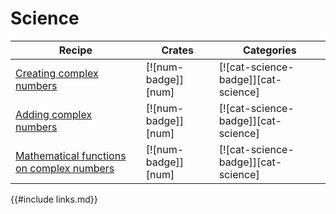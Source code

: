 # Science

| Recipe | Crates | Categories |
|--------|--------|------------|
| [Creating complex numbers][ex-creating-complex-numbers] | [![num-badge]][num] | [![cat-science-badge]][cat-science] |
| [Adding complex numbers][ex-adding-complex-numbers] | [![num-badge]][num] | [![cat-science-badge]][cat-science] |
| [Mathematical functions on complex numbers][ex-mathematical-functions] | [![num-badge]][num] | [![cat-science-badge]][cat-science] |

[ex-creating-complex-numbers]: science/mathematics/complex-numbers.html#creating-complex-numbers
[ex-adding-complex-numbers]: science/mathematics/complex-numbers.html#adding-complex-numbers
[ex-mathematical-functions]: science/mathematics/complex-numbers.html#mathematical-functions

{{#include links.md}}
